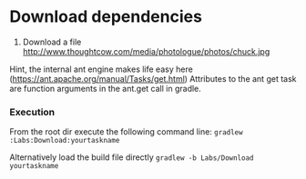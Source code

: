 # Download dependencies
1. Download a file http://www.thoughtcow.com/media/photologue/photos/chuck.jpg

Hint, the internal ant engine makes life easy here (https://ant.apache.org/manual/Tasks/get.html)
Attributes to the ant get task are function arguments in the ant.get call in gradle.

### Execution
From the root dir execute the following command line:
```gradlew :Labs:Download:yourtaskname```

Alternatively load the build file directly
```gradlew -b Labs/Download yourtaskname```
